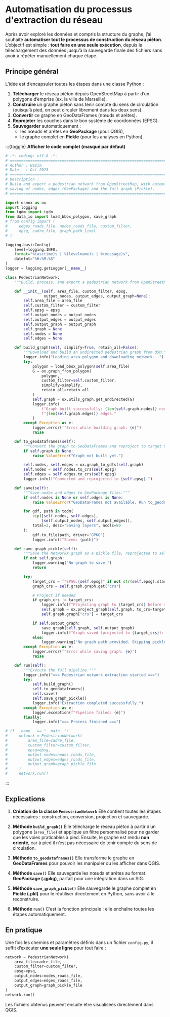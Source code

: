 # Automatisation du processus d'extraction du réseau

Après avoir exploré les données et compris la structure du graphe, j’ai souhaité **automatiser tout le processus de construction du réseau piéton**.  
L’objectif est simple : **tout faire en une seule exécution**, depuis le téléchargement des données jusqu’à la sauvegarde finale des fichiers sans avoir à répéter manuellement chaque étape.

## Principe général

L’idée est d’encapsuler toutes les étapes dans une classe Python :  

1. **Télécharger** le réseau piéton depuis OpenStreetMap à partir d’un polygone d’emprise (ex. la ville de Marseille).  
2. **Construire** un graphe piéton sans tenir compte du sens de circulation (puisqu’à pied, on peut circuler librement dans les deux sens).  
3. **Convertir** ce graphe en GeoDataFrames (nœuds et arêtes).  
4. **Reprojeter** les couches dans le bon système de coordonnées (EPSG).  
5. **Sauvegarder** automatiquement :
   - les nœuds et arêtes en **GeoPackage** (pour QGIS),
   - le graphe complet en **Pickle** (pour les analyses en Python).


:::{toggle} **Afficher le code complet (masqué par défaut)**
```python
# -*- coding: utf-8 -*-
# =============================================================================
# Author : Hazim
# Date   : Oct 2025
# =============================================================================
# Description :
# Build and export a pedestrian network from OpenStreetMap, with automatic
# saving of nodes, edges (GeoPackage) and the full graph (Pickle).
# =============================================================================

import osmnx as ox
import logging
from tqdm import tqdm
from data_io import load_bbox_polygon, save_graph
# from config import (
#     edges_roads_file, nodes_roads_file, custom_filter,
#     epsg, cadre_file, graph_path_lixel
# )

logging.basicConfig(
    level=logging.INFO,
    format="%(asctime)s | %(levelname)s | %(message)s",
    datefmt="%H:%M:%S"
)
logger = logging.getLogger(__name__)

class PedestrianNetwork:
    """Build, process, and export a pedestrian network from OpenStreetMap."""

    def __init__(self, area_file, custom_filter, epsg,
                 output_nodes, output_edges, output_graph=None):
        self.area_file = area_file
        self.custom_filter = custom_filter
        self.epsg = epsg
        self.output_nodes = output_nodes
        self.output_edges = output_edges
        self.output_graph = output_graph
        self.graph = None
        self.nodes = None
        self.edges = None

    def build_graph(self, simplify=True, retain_all=False):
        """Download and build an undirected pedestrian graph from OSM."""
        logger.info("Loading area polygon and downloading network...")
        try:
            polygon = load_bbox_polygon(self.area_file)
            G = ox.graph_from_polygon(
                polygon,
                custom_filter=self.custom_filter,
                simplify=simplify,
                retain_all=retain_all
            )
            self.graph = ox.utils_graph.get_undirected(G)
            logger.info(
                f"Graph built successfully: {len(self.graph.nodes)} nodes, "
                f"{len(self.graph.edges)} edges."
            )
        except Exception as e:
            logger.error(f"Error while building graph: {e}")
            raise

    def to_geodataframes(self):
        """Convert the graph to GeoDataFrames and reproject to target CRS."""
        if self.graph is None:
            raise ValueError("Graph not built yet.")

        self.nodes, self.edges = ox.graph_to_gdfs(self.graph)
        self.nodes = self.nodes.to_crs(self.epsg)
        self.edges = self.edges.to_crs(self.epsg)
        logger.info(f"Converted and reprojected to {self.epsg}.")

    def save(self):
        """Save nodes and edges to GeoPackage files."""
        if self.nodes is None or self.edges is None:
            raise ValueError("GeoDataFrames not available. Run to_geodataframes() first.")

        for gdf, path in tqdm(
            zip([self.nodes, self.edges],
                [self.output_nodes, self.output_edges]),
            total=2, desc="Saving layers", ncols=80
        ):
            gdf.to_file(path, driver="GPKG")
            logger.info(f"Saved: {path}")

    def save_graph_pickle(self):
        """Save the NetworkX graph as a pickle file, reprojected to self.epsg."""
        if not self.graph:
            logger.warning("No graph to save.")
            return

        try:
            target_crs = f"EPSG:{self.epsg}" if not str(self.epsg).startswith("EPSG:") else self.epsg
            graph_crs = self.graph.graph.get("crs")

            # Project if needed
            if graph_crs != target_crs:
                logger.info(f"Projecting graph to {target_crs} before saving...")
                self.graph = ox.project_graph(self.graph, to_crs=target_crs)
                self.graph.graph["crs"] = target_crs

            if self.output_graph:
                save_graph(self.graph, self.output_graph)
                logger.info(f"Graph saved (projected to {target_crs}): {self.output_graph}")
            else:
                logger.warning("No graph path provided. Skipping pickle save.")
        except Exception as e:
            logger.error(f"Error while saving graph: {e}")
            raise

    def run(self):
        """Execute the full pipeline."""
        logger.info("=== Pedestrian network extraction started ===")
        try:
            self.build_graph()
            self.to_geodataframes()
            self.save()
            self.save_graph_pickle()
            logger.info("Extraction completed successfully.")
        except Exception as e:
            logger.exception(f"Pipeline failed: {e}")
        finally:
            logger.info("=== Process finished ===")

# if __name__ == "__main__":
#     network = PedestrianNetwork(
#         area_file=cadre_file,
#         custom_filter=custom_filter,
#         epsg=epsg,
#         output_nodes=nodes_roads_file,
#         output_edges=edges_roads_file,
#         output_graph=graph_pickle_file
#     )
#     network.run()
```
:::

## Explications 

1. **Création de la classe `PedestrianNetwork`**
   Elle contient toutes les étapes nécessaires : construction, conversion, projection et sauvegarde.

2. **Méthode `build_graph()`**
   Elle télécharge le réseau piéton à partir d’un polygone (`area_file`) et applique un filtre personnalisé pour ne garder que les voies praticables à pied.
   Ensuite, le graphe est rendu **non orienté**, car à pied il n’est pas nécessaire de tenir compte du sens de circulation.

3. **Méthode `to_geodataframes()`**
   Elle transforme le graphe en **GeoDataFrames** pour pouvoir les manipuler ou les afficher dans QGIS.

4. **Méthode `save()`**
   Elle sauvegarde les nœuds et arêtes au format **GeoPackage (.gpkg)**, parfait pour une intégration dans un SIG.

5. **Méthode `save_graph_pickle()`**
   Elle sauvegarde le graphe complet en **Pickle (.pkl)** pour le réutiliser directement en Python, sans avoir à le reconstruire.

6. **Méthode `run()`**
   C’est la fonction principale : elle enchaîne toutes les étapes automatiquement.

## En pratique

Une fois les chemins et paramètres définis dans un fichier `config.py`,
il suffit d’exécuter **une seule ligne** pour tout faire :

```python
network = PedestrianNetwork(
    area_file=cadre_file,
    custom_filter=custom_filter,
    epsg=epsg,
    output_nodes=nodes_roads_file,
    output_edges=edges_roads_file,
    output_graph=graph_pickle_file
)
network.run()
```

Les fichiers obtenus peuvent ensuite être visualisées directement dans QGIS.


